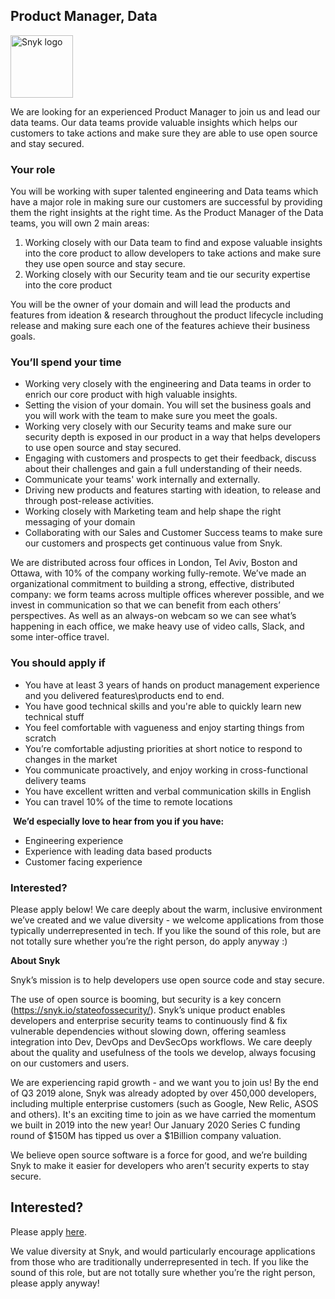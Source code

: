 Product Manager, Data
---

<img src="https://res.cloudinary.com/snyk/image/upload/v1537345894/press-kit/brand/logo-black.png" width="100" alt="Snyk logo" />

<p>We are looking for an experienced Product Manager to join us and lead our data teams. Our data teams provide valuable insights which helps our customers to take actions and make sure they are able to use open source and stay secured.</p>
<h3>Your role</h3>
<p>You will be working with super talented engineering and Data teams which have a major role in making sure our customers are successful by providing them the right insights at the right time. As the Product Manager of the Data teams, you will own 2 main areas:</p>
<ol>
<li>Working closely with our Data team to find and expose valuable insights into the core product to allow developers to take actions and make sure they use open source and stay secure.</li>
<li>Working closely with our Security team and tie our security expertise into the core product</li>
</ol>
<p>You will be the owner of your domain and will lead the products and features from ideation &amp; research throughout the product lifecycle including release and making sure each one of the features achieve their business goals.</p>
<h3>You’ll spend your time</h3>
<ul>
<li>Working very closely with the engineering and Data teams in order to enrich our core product with high valuable insights.</li>
<li>Setting the vision of your domain. You will set the business goals and you will work with the team to make sure you meet the goals.</li>
<li>Working very closely with our Security teams and make sure our security depth is exposed in our product in a way that helps developers to use open source and stay secured.</li>
<li>Engaging with customers and prospects to get their feedback, discuss about their challenges and gain a full understanding of their needs.</li>
<li>Communicate your teams' work internally and externally.</li>
<li>Driving new products and features starting with ideation, to release and through post-release activities.</li>
<li>Working closely with Marketing team and help shape the right messaging of your domain</li>
<li>Collaborating with our Sales and Customer Success teams to make sure our customers and prospects get continuous value from Snyk.</li>
</ul>
<p>We are distributed across four offices in London, Tel Aviv, Boston and Ottawa, with 10% of the company working fully-remote. We’ve made an organizational commitment to building a strong, effective, distributed company: we form teams across multiple offices wherever possible, and we invest in communication so that we can benefit from each others’ perspectives. As well as an always-on webcam so we can see what’s happening in each office, we make heavy use of video calls, Slack, and some inter-office travel.</p>
<h3>You should apply if</h3>
<ul>
<li>You have at least 3 years of hands on product management experience and you delivered features\products end to end.</li>
<li>You have good technical skills and you're able to quickly learn new technical stuff</li>
<li>You feel comfortable with vagueness and enjoy starting things from scratch</li>
<li>You’re comfortable adjusting priorities at short notice to respond to changes in the market</li>
<li>You communicate proactively, and enjoy working in cross-functional delivery teams</li>
<li>You have excellent written and verbal communication skills in English</li>
<li>You can travel 10% of the time to remote locations</li>
</ul>
<p> <strong>We’d especially love to hear from you if you have:</strong></p>
<ul>
<li>Engineering experience</li>
<li>Experience with leading data based products</li>
<li>Customer facing experience</li>
</ul>
<h3>Interested?</h3>
<p>Please apply below! We care deeply about the warm, inclusive environment we’ve created and we value diversity - we welcome applications from those typically underrepresented in tech. If you like the sound of this role, but are not totally sure whether you’re the right person, do apply anyway :)</p>
<p><strong>About Snyk</strong></p>
<p>Snyk’s mission is to help developers use open source code and stay secure.</p>
<p>The use of open source is booming, but security is a key concern (<a href="https://snyk.io/stateofossecurity/">https://snyk.io/stateofossecurity/</a>). Snyk’s unique product enables developers and enterprise security teams to continuously find &amp; fix vulnerable dependencies without slowing down, offering seamless integration into Dev, DevOps and DevSecOps workflows. We care deeply about the quality and usefulness of the tools we develop, always focusing on our customers and users.</p>
<p>We are experiencing rapid growth - and we want you to join us! By the end of Q3 2019 alone, Snyk was already adopted by over 450,000 developers, including multiple enterprise customers (such as Google, New Relic, ASOS and others). It's an exciting time to join as we have carried the momentum we built in 2019 into the new year! Our January 2020 Series C funding round of $150M has tipped us over a $1Billion company valuation.</p>
<p>We believe open source software is a force for good, and we’re building Snyk to make it easier for developers who aren’t security experts to stay secure.</p>

Interested?
---

Please apply [here](https://boards.greenhouse.io/snyk/jobs/4638387002#app).

We value diversity at Snyk, and would particularly encourage applications from those who are traditionally underrepresented in tech.
If you like the sound of this role, but are not totally sure whether you’re the right person, please apply anyway!
